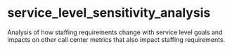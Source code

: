 # service_level_sensitivity_analysis
Analysis of how staffing requirements change with service level goals and impacts on other call center metrics that also impact staffing requirements.
